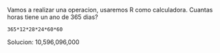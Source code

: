 
Vamos a realizar una operacion, usaremos R como calculadora. 
Cuantas horas tiene un ano de 365 dias? 

```{r}
365*12*28*24*60*60
```

Solucion: 10,596,096,000
